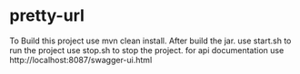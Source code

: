 # pretty-url
To Build this project use mvn clean install.
After build the jar.
use start.sh to run the project
use stop.sh to stop the project.
for api documentation use http://localhost:8087/swagger-ui.html
